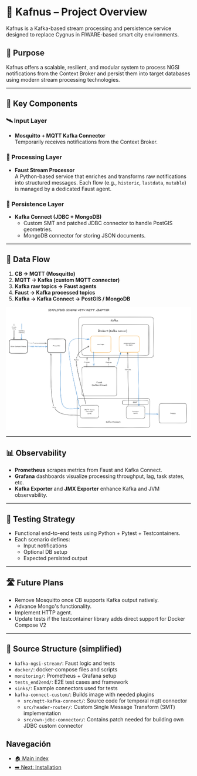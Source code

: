 # 📘 Kafnus – Project Overview

Kafnus is a Kafka-based stream processing and persistence service designed to replace Cygnus in FIWARE-based smart city environments.

## 🎯 Purpose

Kafnus offers a scalable, resilient, and modular system to process NGSI notifications from the Context Broker and persist them into target databases using modern stream processing technologies.

---

## 🧩 Key Components

### 🛰️ Input Layer
- **Mosquitto + MQTT Kafka Connector**  
  Temporarily receives notifications from the Context Broker.

### 🧠 Processing Layer
- **Faust Stream Processor**  
  A Python-based service that enriches and transforms raw notifications into structured messages. Each flow (e.g., `historic`, `lastdata`, `mutable`) is managed by a dedicated Faust agent.

### 💾 Persistence Layer
- **Kafka Connect (JDBC + MongoDB)**  
  - Custom SMT and patched JDBC connector to handle PostGIS geometries.
  - MongoDB connector for storing JSON documents.

---

## 🔄 Data Flow

1. **CB → MQTT (Mosquitto)**  
2. **MQTT → Kafka (custom MQTT connector)**  
3. **Kafka raw topics → Faust agents**  
4. **Faust → Kafka processed topics**  
5. **Kafka → Kafka Connect → PostGIS / MongoDB**

![Simplified Temporal Schema with Mosquitto](/doc/SimplifiedTemporalSchema.png)

---

## 📊 Observability

- **Prometheus** scrapes metrics from Faust and Kafka Connect.
- **Grafana** dashboards visualize processing throughput, lag, task states, etc.
- **Kafka Exporter** and **JMX Exporter** enhance Kafka and JVM observability.

---

## 🧪 Testing Strategy

- Functional end-to-end tests using Python + Pytest + Testcontainers.
- Each scenario defines:
  - Input notifications
  - Optional DB setup
  - Expected persisted output

---

## 🛣️ Future Plans

- Remove Mosquitto once CB supports Kafka output natively.
- Advance Mongo's functionality.
- Implement HTTP agent.
- Update tests if the testcontainer library adds direct support for Docker Compose V2

---

## 📂 Source Structure (simplified)

- `kafka-ngsi-stream/`: Faust logic and tests  
- `docker/`: docker-compose files and scripts  
- `monitoring/`: Prometheus + Grafana setup  
- `tests_end2end/`: E2E test cases and framework  
- `sinks/`: Example connectors used for tests  
- `kafka-connect-custom/`: Builds image with needed plugins  
  - `src/mqtt-kafka-connect/`: Source code for temporal mqtt connector  
  - `src/header-router/`: Custom Single Message Transform (SMT) implementation  
  - `src/own-jdbc-connector/`: Contains patch needed for building own JDBC custom connector  

## Navegación

- [🏠 Main index](../README.md#documentation)
- [➡️ Next: Installation](/doc/01_installation.md)